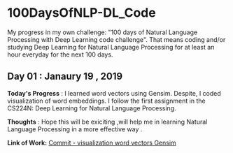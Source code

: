 # 100DaysOfNLP-DL_Code

My progress in my own challenge: "100 days of Natural Language Processing with Deep Learning code challenge". That means coding and/or studying Deep Learning for Natural Language Processing for at least an hour everyday for the next 100 days.

## Day 01 : Janaury 19 , 2019
 
**Today's Progress** : I learned word vectors using Gensim. Despite, I coded visualization of word embeddings. I follow the first assignment in the CS224N: Deep Learning for Natural Language Processing. 

**Thoughts** : Hope this will be exiciting ,will help me in learning Natural Language Processing in a more effective way .

**Link of Work:** [Commit - visualization word vectors Gensim](https://github.com/marbramen/100DaysOfNLP-DL_Code/blob/master/Day%201%20-%20Gensim%20word%20vector%20Visualization%20-%20CS224N.ipynb)
